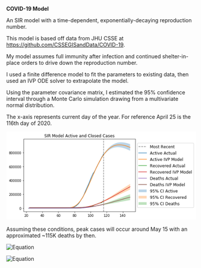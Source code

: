 **COVID-19 Model**

An SIR model with a time-dependent, exponentially-decaying reproduction number.

This model is based off data from JHU CSSE at https://github.com/CSSEGISandData/COVID-19.

My model assumes full immunity after infection and continued shelter-in-place orders to drive down the reproduction number.

I used a finite difference model to fit the parameters to existing data, then used an IVP ODE solver to extrapolate the model.

Using the parameter covariance matrix, I estimated the 95% confidence interval through a Monte Carlo simulation drawing from a multivariate normal distribution.

The x-axis represents current day of the year. For reference April 25 is the 116th day of 2020.

![US Projection](usprojection.png)

Assuming these conditions, peak cases will occur around May 15 with an approximated ~115K deaths by then.


![Equation](https://latex.codecogs.com/gif.latex?\min_x\frac{1}{2}\left|\left|Ax-b\right|\right|_2^2&plus;\tau\left|\left|x\right|\right|_1)

![Equation](https://www.codecogs.com/eqnedit.php?latex=\begin{matrix}&space;\frac{dS}{dt}=-\beta\left&lpar;t&space;\right&rpar;SI\\\frac{dI}{dt}=\beta\left&lpar;t&space;\right&rpar;SI-\mu&space;I\\\frac{dR}{dt}=\mu&lpar;1-p&rpar;I\\\frac{dD}{dt}=\mu&space;pI\\\\\beta\left&lpar;t&space;\right&rpar;=\beta_0e^{-\kappa\left&lpar;t-t_0&space;\right&space;&rpar;&rpar;}\end{matrix})

